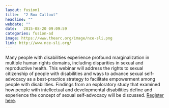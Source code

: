 ```yaml
---
layout: fusion1
title:  "2 Box Callout"
headline: ""
webdate: ""
date:   2015-08-20 09:09:59
categories: fusion-ad
image: https://www.thearc.org/image/nce-sli.png
link: http://www.nce-sli.org/
---
```

Many people with disabilities experience profound marginalization in multiple human rights domains, including disparities in sexual and reproductive health. This webinar will address the rights to sexual citizenship of people with disabilities and ways to advance sexual self-advocacy as a best-practice strategy to facilitate empowerment among people with disabilities. Findings from an exploratory study that examined how people with intellectual and developmental disabilities define and experience the concept of sexual self-advocacy will be discussed. <a href="http://www.bit.ly/1Smnc3y">Register here</a>.